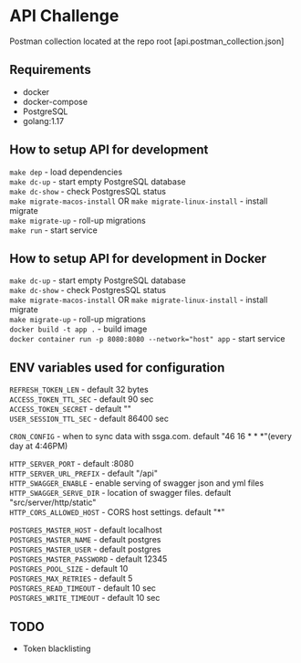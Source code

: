 # API Challenge

Postman collection located at the repo root [api.postman_collection.json]

## Requirements

- docker
- docker-compose
- PostgreSQL
- golang:1.17

## How to setup API for development

```make dep``` - load dependencies\
```make dc-up``` - start empty PostgreSQL database  
```make dc-show``` - check PostgresSQL status\
```make migrate-macos-install``` OR ```make migrate-linux-install``` - install migrate\
```make migrate-up``` - roll-up migrations  
```make run``` - start service

## How to setup API for development in Docker

```make dc-up``` - start empty PostgreSQL database  
```make dc-show``` - check PostgresSQL status\
```make migrate-macos-install``` OR ```make migrate-linux-install``` - install migrate\
```make migrate-up``` - roll-up migrations\
```docker build -t app .``` - build image\
```docker container run -p 8080:8080 --network="host" app``` - start service

## ENV variables used for configuration

```REFRESH_TOKEN_LEN```    - default 32 bytes\
```ACCESS_TOKEN_TTL_SEC``` - default 90 sec\
```ACCESS_TOKEN_SECRET```  - default ""\
```USER_SESSION_TTL_SEC``` - default 86400 sec

```CRON_CONFIG``` - when to sync data with ssga.com. default "46 16 * * *"(every day at 4:46PM)

```HTTP_SERVER_PORT```       - default :8080\
```HTTP_SERVER_URL_PREFIX``` - default "/api"\
```HTTP_SWAGGER_ENABLE```    - enable serving of swagger json and yml files \
```HTTP_SWAGGER_SERVE_DIR``` - location of swagger files. default "src/server/http/static"\
```HTTP_CORS_ALLOWED_HOST``` - CORS host settings. default "*"

```POSTGRES_MASTER_HOST```     - default localhost\
```POSTGRES_MASTER_NAME```     - default postgres\
```POSTGRES_MASTER_USER```     - default postgres\
```POSTGRES_MASTER_PASSWORD``` - default 12345\
```POSTGRES_POOL_SIZE```       - default 10\
```POSTGRES_MAX_RETRIES```     - default 5\
```POSTGRES_READ_TIMEOUT```    - default 10 sec\
```POSTGRES_WRITE_TIMEOUT```   - default 10 sec

## TODO

- Token blacklisting
